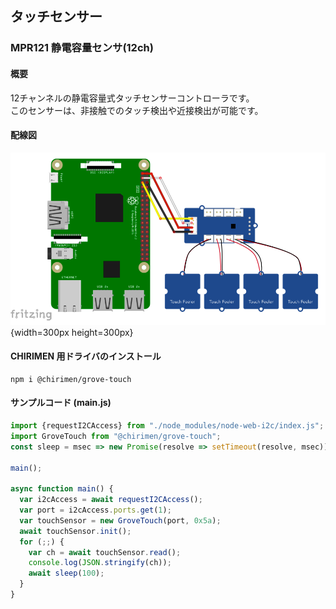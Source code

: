 ## タッチセンサー

### MPR121 静電容量センサ(12ch)

#### 概要

12チャンネルの静電容量式タッチセンサーコントローラです。  
このセンサーは、非接触でのタッチ検出や近接検出が可能です。

#### 配線図

![回路図](./schematic.png "schematic"){width=300px height=300px}

#### CHIRIMEN 用ドライバのインストール

```shell
npm i @chirimen/grove-touch
```

#### サンプルコード (main.js)

```javascript
import {requestI2CAccess} from "./node_modules/node-web-i2c/index.js";
import GroveTouch from "@chirimen/grove-touch";
const sleep = msec => new Promise(resolve => setTimeout(resolve, msec));

main();

async function main() {
  var i2cAccess = await requestI2CAccess();
  var port = i2cAccess.ports.get(1);
  var touchSensor = new GroveTouch(port, 0x5a);
  await touchSensor.init();
  for (;;) {
    var ch = await touchSensor.read();
    console.log(JSON.stringify(ch));
    await sleep(100);
  }
}
```
